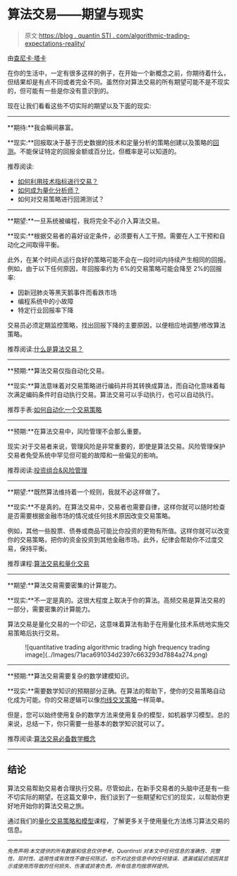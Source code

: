 # 算法交易——期望与现实

> 原文:[https://blog . quantin STI . com/algorithmic-trading-expectations-reality/](https://blog.quantinsti.com/algorithmic-trading-expectations-reality/)

由[查尼卡·塔卡](https://www.linkedin.com/in/chainika-bahl-thakar-b32971155/)

在你的生活中，一定有很多这样的例子，在开始一个新概念之前，你期待着什么，但结果却是有点不同或者完全不同。虽然你对算法交易的所有期望可能不是不现实的，但可能有一些是你没有意识到的。

现在让我们看看这些不切实际的期望以及下面的现实:

* * *

**期待:**我会瞬间暴富。

**现实:**回报取决于基于历史数据的技术和定量分析的策略创建以及策略的[回测](/backtesting/)。不能保证特定的回报金额或百分比，但概率是可以知道的。

推荐阅读:

*   [如何利用技术指标进行交易？](/technical-indicators-trading/)
*   [如何成为量化分析师？](/quantitative-analyst/)
*   如何对交易策略进行回溯测试？

* * *

**期望:**一旦系统被编程，我将完全不必介入算法交易。

**现实:**根据交易者的喜好设定条件，必须要有人工干预。需要在人工干预和自动化之间取得平衡。

此外，在某个时间点运行良好的策略可能不会在一段时间内持续产生相同的回报。例如，由于以下任何原因，年回报率约为 6%的交易策略可能会降至 2%的回报率:

*   因新冠肺炎等黑天鹅事件而看跌市场
*   编程系统中的小故障
*   特定行业回报率下降

交易员必须定期监控策略，找出回报下降的主要原因，以便相应地调整/修改算法策略。

推荐阅读:[什么是算法交易？](/algorithmic-trading/)

* * *

**预期:**算法交易仅指自动化交易。

**现实:**算法意味着对交易策略进行编码并将其转换成算法，而自动化意味着每次满足编码条件时自动执行交易。算法交易可以手动执行，也可以自动执行。

推荐手表:[如何自动化一个交易策略](/automate-trading-strategy-webinar-9-september-2021/)

* * *

**预期:**在算法交易中，风险管理不会那么重要。

现实:对于交易者来说，管理风险是非常重要的，即使是算法交易。风险管理保护交易者免受系统中罕见但可能的故障和一些偏见的影响。

推荐阅读:[投资组合&风险管理](/tag/portfolio-risk-management/)

* * *

**期望:**既然算法维持着一个规则，我就不必这样做了。

**现实:**不是真的。在算法交易中，交易者也需要自律，这样你就可以随时检查是否需要根据金融市场的情况或任何技术原因改变交易策略。

例如，其他一些股票、债券或商品可能比你投资的更物有所值。这样你就可以改变你的交易策略，把你的资金投资到其他金融市场。此外，纪律会帮助你不过度交易，保持平衡。

推荐课程:[算法交易和量化交易](https://quantra.quantinsti.com/courses)

* * *

**期望:**算法交易需要密集的计算能力。

**现实:**不一定是真的。这很大程度上取决于你的算法。高频交易是算法交易的一部分，需要密集的计算能力。

算法交易是量化交易的一个印记，这意味着算法有助于在用量化技术系统地实施交易策略后执行交易。

<figure class="kg-card kg-image-card kg-width-full">![quantitative trading algorithmic trading high frequency trading image](../Images/71aca691034d2397c663293d7884a274.png)</figure>

* * *

**预期:**算法交易需要复杂的数学建模知识。

**现实:**需要数学知识的预期部分正确。在算法的帮助下，使你的交易策略自动化成为可能。你的交易逻辑可以像[均线交叉策略](/moving-average-trading-strategies/)一样简单。

但是，您可以始终使用复杂的数学方法来使用复杂的模型，如机器学习模型。总的来说，总结一下，你只需要一些基本的数学知识就可以了。

推荐阅读:[算法交易必备数学概念](/algorithmic-trading-maths/)

* * *

## 结论

算法交易帮助交易者合理执行交易。尽管如此，在新手交易者的头脑中还是有一些不切实际的期望。在这篇文章中，我们谈到了一些期望和它们的现实，以帮助你更好地开始你的算法交易之旅。

通过我们的[量化交易策略和模型](https://quantra.quantinsti.com/course/quantitative-trading-strategies-models)课程，了解更多关于使用量化方法练习算法交易的信息。

* * *

*<small>免责声明:本文提供的所有数据和信息仅供参考。QuantInsti 对本文中任何信息的准确性、完整性、现时性、适用性或有效性不做任何陈述，也不对这些信息中的任何错误、遗漏或延迟或因其显示或使用而导致的任何损失、伤害或损害负责。所有信息均按原样提供。</small>*